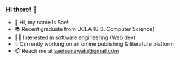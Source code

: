 ### Hi there! 👋

<!--
**sae-tsunawaki/sae-tsunawaki** is a ✨ _special_ ✨ repository because its `README.md` (this file) appears on your GitHub profile.

Here are some ideas to get you started:

- 🔭 I’m currently working on ...
- 🌱 My name is Sae!
- 👯 I’m looking to collaborate on ...
- 🤔 I’m looking for help with ...
- 💬 Ask me about ...
- 📫 How to reach me: saetsunawaki@gmail.com
- 😄 Pronouns: ...
- ⚡ Fun fact: 
-->

- 🌱 Hi, my name is Sae!
- 📚 Recent graduate from UCLA (B.S. Computer Science)
- 👩‍💻 Interested in software engineering (Web dev)
- 💡 Currently working on an online publishing & literature platform
- 📫 Reach me at saetsunawaki@gmail.com
